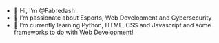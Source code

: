 - 👋 Hi, I’m @Fabredash
- 👀 I’m passionate about Esports, Web Development and Cybersecurity
- 🌱 I’m currently learning Python, HTML, CSS and Javascript and some frameworks to do with Web Development!


<!---
Fabredash/Fabredash is a ✨ special ✨ repository because its `README.md` (this file) appears on your GitHub profile.
You can click the Preview link to take a look at your changes.
--->
